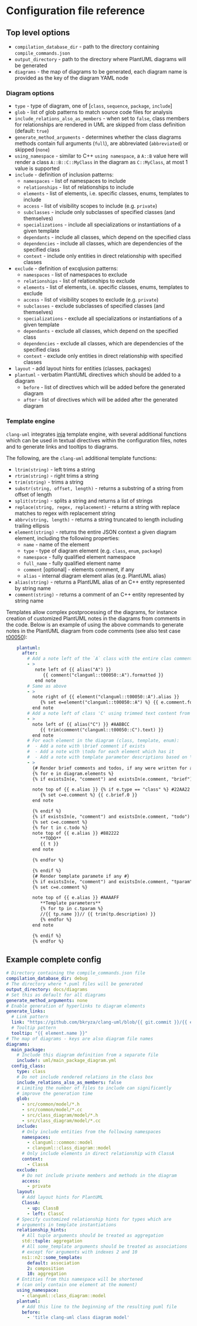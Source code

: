 # Configuration file reference

## Top level options
* `compilation_database_dir` - path to the directory containing `compile_commands.json`
* `output_directory` - path to the directory where PlantUML diagrams will be generated
* `diagrams` - the map of diagrams to be generated, each diagram name is provided as
             the key of the diagram YAML node

### Diagram options
* `type` - type of diagram, one of [`class`, `sequence`, `package`, `include`]
* `glob` - list of glob patterns to match source code files for analysis
* `include_relations_also_as_members` - when set to `false`, class members for relationships are rendered in UML are skipped from class definition (default: `true`)
* `generate_method_arguments` - determines whether the class diagrams methods contain full arguments (`full`), are abbreviated (`abbreviated`) or skipped (`none`)
* `using_namespace` - similar to C++ `using namespace`, a `A::B` value here will render a class `A::B::C::MyClass` in the diagram as `C::MyClass`, at most 1 value is supported
* `include` - definition of inclusion patterns:
    * `namespaces` - list of namespaces to include
    * `relationships` - list of relationships to include
    * `elements` - list of elements, i.e. specific classes, enums, templates to include
    * `access` - list of visibility scopes to include (e.g. `private`)
    * `subclasses` - include only subclasses of specified classes (and themselves)
    * `specializations` - include all specializations or instantiations of a given template
    * `dependants` - include all classes, which depend on the specified class
    * `dependencies` - include all classes, which are dependencies of the specified class
    * `context` - include only entities in direct relationship with specified classes
* `exclude` - definition of excqlusion patterns:
    * `namespaces` - list of namespaces to exclude
    * `relationships` - list of relationships to exclude
    * `elements` - list of elements, i.e. specific classes, enums, templates to exclude
    * `access` - list of visibility scopes to exclude (e.g. `private`)
    * `subclasses` - exclude subclasses of specified classes (and themselves)
    * `specializations` - exclude all specializations or instantiations of a given template
    * `dependants` - exclude all classes, which depend on the specified class
    * `dependencies` - exclude all classes, which are dependencies of the specified class
    * `context` - exclude only entities in direct relationship with specified classes
* `layout` - add layout hints for entities (classes, packages)
* `plantuml` - verbatim PlantUML directives which should be added to a diagram
    * `before` - list of directives which will be added before the generated diagram
    * `after` - list of directives which will be added after the generated diagram

### Template engine
`clang-uml` integrates [inja](https://github.com/pantor/inja) template engine, with several
additional functions which can be used in textual directives within the configuration files,
notes and to generate links and tooltips to diagrams.

The following, are the `clang-uml` additional template functions:
* `ltrim(string)` - left trims a string
* `rtrim(string)` - right trims a string
* `trim(string)` - trims a string
* `substr(string, offset, length)` - returns a substring of a string from offset of length
* `split(string)` - splits a string and returns a list of strings
* `replace(string, regex, replacement)` - returns a string with replace matches to regex with replacement string
* `abbrv(string, length)` - returns a string truncated to length including trailing ellipsis
* `element(string)` - returns the entire JSON context a given diagram element, including the following properties:
  * `name` - name of the element 
  * `type` - type of diagram element (e.g. `class`, `enum`, `package`)
  * `namespace` - fully qualified element namespace
  * `full_name` - fully qualified element name
  * `comment` [optional] - elements comment, if any
  * `alias` - internal diagram element alias (e.g. PlantUML alias)
* `alias(string)` - returns a PlantUML alias of an C++ entity represented by string name
* `comment(string)` - returns a comment of an C++ entity represented by string name

Templates allow complex postprocessing of the diagrams, for instance creation of customized PlantUML
notes in the diagrams from comments in the code. Below is an example of using the above commands to
generate notes in the PlantUML diagram from code comments (see also test case [t00050](./test_cases/t00050.md)):

```yaml
    plantuml:
      after:
        # Add a note left of the `A` class with the entire clas comment as content
        - >
           note left of {{ alias("A") }}
              {{ comment("clanguml::t00050::A").formatted }}
           end note
        # Same as above
        - >
          note right of {{ element("clanguml::t00050::A").alias }}
             {% set e=element("clanguml::t00050::A") %} {{ e.comment.formatted }}
          end note
        # Add a note left of class 'C' using trimmed text content from the class comment
        - >
          note left of {{ alias("C") }} #AABBCC
             {{ trim(comment("clanguml::t00050::C").text) }}
          end note
        # For each element in the diagram (class, template, enum):
        #  - Add a note with \brief comment if exists
        #  - Add a note with \todo for each element which has it
        #  - Add a note with template parameter descriptions based on \tparam comment
        - >
          {# Render brief comments and todos, if any were written for an element #}
          {% for e in diagram.elements %}
          {% if existsIn(e, "comment") and existsIn(e.comment, "brief") %}

          note top of {{ e.alias }} {% if e.type == "class" %} #22AA22 {% else %} #2222AA {% endif %}
             {% set c=e.comment %} {{ c.brief.0 }}
          end note

          {% endif %}
          {% if existsIn(e, "comment") and existsIn(e.comment, "todo") %}
          {% set c=e.comment %}
          {% for t in c.todo %}
          note top of {{ e.alias }} #882222
             **TODO**
             {{ t }}
          end note

          {% endfor %}

          {% endif %}
          {# Render template paramete if any #}
          {% if existsIn(e, "comment") and existsIn(e.comment, "tparam") %}
          {% set c=e.comment %}

          note top of {{ e.alias }} #AAAAFF
             **Template parameters**
             {% for tp in c.tparam %}
             //{{ tp.name }}// {{ trim(tp.description) }}
             {% endfor %}
          end note

          {% endif %}
          {% endfor %}
```

## Example complete config

```yaml
# Directory containing the compile_commands.json file
compilation_database_dir: debug
# The directory where *.puml files will be generated
output_directory: docs/diagrams
# Set this as default for all diagrams
generate_method_arguments: none
# Enable generation of hyperlinks to diagram elements
generate_links:
  # Link pattern
  link: "https://github.com/bkryza/clang-uml/blob/{{ git.commit }}/{{ element.source.path }}#L{{ element.source.line }}"
  # Tooltip pattern
  tooltip: "{{ element.name }}"
# The map of diagrams - keys are also diagram file names
diagrams:
  main_package:
    # Include this diagram definition from a separate file
    include!: uml/main_package_diagram.yml
  config_class:
    type: class
    # Do not include rendered relations in the class box
    include_relations_also_as_members: false
    # Limiting the number of files to include can significantly
    # improve the generation time
    glob:
      - src/common/model/*.h
      - src/common/model/*.cc
      - src/class_diagram/model/*.h
      - src/class_diagram/model/*.cc
    include:
      # Only include entities from the following namespaces
      namespaces:
        - clanguml::common::model
        - clanguml::class_diagram::model
      # Only include elements in direct relationship with ClassA
      context:
        - ClassA
    exclude:
      # Do not include private members and methods in the diagram
      access:
        - private
    layout:
      # Add layout hints for PlantUML
      ClassA:
        - up: ClassB
        - left: ClassC
    # Specify customized relationship hints for types which are
    # arguments in template instantiations
    relationship_hints:
      # All tuple arguments should be treated as aggregation
      std::tuple: aggregation
      # All some_template arguments should be treated as associations
      # except for arguments with indexes 2 and 10
      ns1::n2::some_template:
        default: association
        2: composition
        10: aggregation          
    # Entities from this namespace will be shortened
    # (can only contain one element at the moment)
    using_namespace:
      - clanguml::class_diagram::model
    plantuml:
      # Add this line to the beginning of the resulting puml file
      before:
        - 'title clang-uml class diagram model'
```